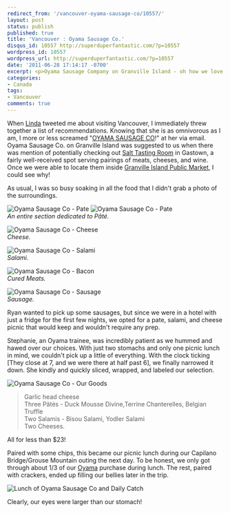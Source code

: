 ```yaml
---
redirect_from: '/vancouver-oyama-sausage-co/10557/'
layout: post
status: publish
published: true
title: 'Vancouver : Oyama Sausage Co.'
disqus_id: 10557 http://superduperfantastic.com/?p=10557
wordpress_id: 10557
wordpress_url: http://superduperfantastic.com/?p=10557
date: '2011-06-28 17:14:17 -0700'
excerpt: <p>Oyama Sausage Company on Granville Island - oh how we love thee! Especially when we want to pack for a picnic!</p>
categories:
- Canada
tags:
- Vancouver
comments: true
---
```

When [Linda](http://linda.curious-notions.net) tweeted me about visiting Vancouver, I immediately threw together a list of recommendations. Knowing that she is as omnivorous as I am, I more or less screamed "[OYAMA SAUSAGE CO](http://www.oyamasausage.ca/)!" at her via email. Oyama Sausage Co. on Granville Island was suggested to us when there was mention of potentially checking out [Salt Tasting Room](http://www.salttastingroom.com/) in Gastown, a fairly well-received spot serving pairings of meats, cheeses, and wine. Once we were able to locate them inside [Granville Island Public Market](http://www.granvilleisland.com/public-market), I could see why!

As usual, I was so busy soaking in all the food that I didn't grab a photo of the surroundings.

![Oyama Sausage Co - Pate](http://farm7.static.flickr.com/6003/5873107899_ba52738c1c.jpg) ![Oyama Sausage Co - Pate](http://farm4.static.flickr.com/3147/5873666004_a243e5285e.jpg)  
_An entire section dedicated to Pâté._

![Oyama Sausage Co - Cheese](http://farm4.static.flickr.com/3034/5873110379_268192d989_b.jpg)  
_Cheese._

![Oyama Sausage Co - Salami](http://farm4.static.flickr.com/3247/5873666498_eb10fbb4a4_b.jpg)  
_Salami._

![Oyama Sausage Co - Bacon](http://farm4.static.flickr.com/3037/5873666972_25d99952e3_b.jpg)  
_Cured Meats._

![Oyama Sausage Co - Sausage](http://farm4.static.flickr.com/3092/5873107189_763518bb10_b.jpg)  
_Sausage._

Ryan wanted to pick up some sausages, but since we were in a hotel with just a fridge for the first few nights, we opted for a pate, salami, and cheese picnic that would keep and wouldn't require any prep.

Stephanie, an Oyama trainee, was incredibly patient as we hummed and hawed over our choices. With just two stomachs and only one picnic lunch in mind, we couldn't pick up a little of everything. With the clock ticking [They close at 7, and we were there at half past 6], we finally narrowed it down. She kindly and quickly sliced, wrapped, and labeled our selection.

![Oyama Sausage Co - Our Goods](http://farm6.static.flickr.com/5183/5873668188_96bbdc54c0_b.jpg)

> Garlic head cheese  
> Three Pâtés - Duck Mousse Divine,Terrine Chanterelles, Belgian Truffle  
> Two Salamis - Bisou Salami, Yodler Salami  
> Two Cheeses.

All for less than $23!

Paired with some chips, this became our picnic lunch during our Capilano Bridge/Grouse Mountain outing the next day. To be honest, we only got through about 1/3 of our [Oyama](http://www.oyamasausage.ca/) purchase during lunch. The rest, paired with crackers, ended up filling our bellies later in the trip.

![Lunch of Oyama Sausage Co and Daily Catch](http://farm7.static.flickr.com/6001/5881283704_357b2bb3e7_b.jpg)

Clearly, our eyes were larger than our stomach!